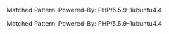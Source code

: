 Matched Pattern: Powered-By: PHP/5.5.9-1ubuntu4.4

Matched Pattern: Powered-By: PHP/5.5.9-1ubuntu4.4

